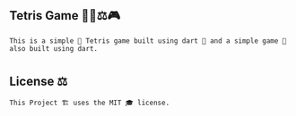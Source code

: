 ## Tetris Game 🎲🎯⚖🎮

    This is a simple 🧱 Tetris game built using dart 🎯 and a simple game 🚂 also built using dart.

#

## License ⚖

    This Project 🏗 uses the MIT 🎓 license.
